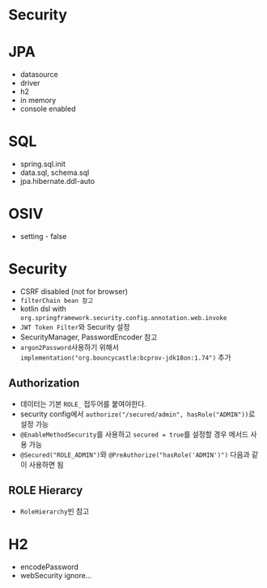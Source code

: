 # Security

# JPA

- datasource
- driver
- h2
- in memory
- console enabled

# SQL

- spring.sql.init
- data.sql, schema.sql
- jpa.hibernate.ddl-auto

# OSIV

- setting - false

# Security

- CSRF disabled (not for browser)
- `filterChain bean 참고`
- kotlin dsl with `org.springframework.security.config.annotation.web.invoke`
- `JWT Token Filter`와 Security 설정
- SecurityManager, PasswordEncoder 참고
- `argon2Password`사용하기 위해서 `implementation("org.bouncycastle:bcprov-jdk18on:1.74")` 추가

## Authorization
- 데이터는 기본 `ROLE_` 접두어를 붙여야한다.
- security config에서 `authorize("/secured/admin", hasRole("ADMIN"))`로 설정 가능
- `@EnableMethodSecurity`를 사용하고 `secured = true`를 설정할 경우 메서드 사용 가능
- `@Secured("ROLE_ADMIN")`와 `@PreAuthorize("hasRole('ADMIN')")` 다음과 같이 사용하면 됨

## ROLE Hierarcy
- `RoleHierarchy`빈 참고

# H2

- encodePassword
- webSecurity ignore...
